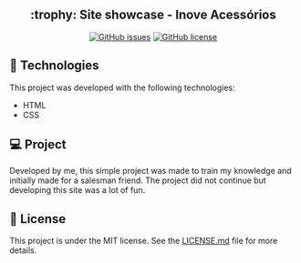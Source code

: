 <h2 align="Center">
  :trophy: Site showcase - Inove Acessórios 
</h2>

<div align="Center">
  
  [![GitHub issues](https://img.shields.io/github/issues/antonio-moreira-prog/Login-Responsivo)](https://github.com/antonio-moreira-prog/Login-Responsivo/issues)
  [![GitHub license](https://img.shields.io/github/license/antonio-moreira-prog/Login-Responsivo)](https://github.com/antonio-moreira-prog/Login-Responsivo/blob/main/LICENSE)
  
</div>

## :rocket: Technologies
This project was developed with the following technologies:

- HTML
- CSS

## :computer: Project
Developed by me, this simple project was made to train my knowledge and initially made for a salesman friend.
The project did not continue but developing this site was a lot of fun.

## :scroll: License
This project is under the MIT license. See the [LICENSE.md] file for more details.

[//]: #
[ LICENSE.md ]: https://github.com/antonio-moreira-prog/Site-Inove/blob/main/LICENSE
